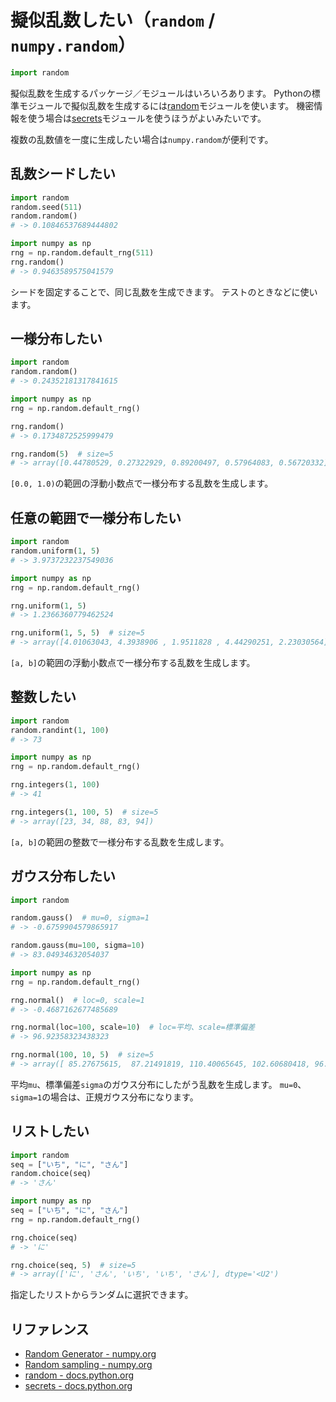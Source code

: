 # 擬似乱数したい（``random`` / ``numpy.random``）

```python
import random
```

擬似乱数を生成するパッケージ／モジュールはいろいろあります。
Pythonの標準モジュールで擬似乱数を生成するには[random](https://docs.python.org/ja/3/library/random.html)モジュールを使います。
機密情報を使う場合は[secrets](https://docs.python.org/ja/3/library/secrets.html)モジュールを使うほうがよいみたいです。

複数の乱数値を一度に生成したい場合は``numpy.random``が便利です。

## 乱数シードしたい

```python
import random
random.seed(511)
random.random()
# -> 0.10846537689444802
```

```python
import numpy as np
rng = np.random.default_rng(511)
rng.random()
# -> 0.9463589575041579
```

シードを固定することで、同じ乱数を生成できます。
テストのときなどに使います。

## 一様分布したい

```python
import random
random.random()
# -> 0.24352181317841615
```

```python
import numpy as np
rng = np.random.default_rng()

rng.random()
# -> 0.1734872525999479

rng.random(5)  # size=5
# -> array([0.44780529, 0.27322929, 0.89200497, 0.57964083, 0.56720332])
```

`[0.0, 1.0)`の範囲の浮動小数点で一様分布する乱数を生成します。

## 任意の範囲で一様分布したい

```python
import random
random.uniform(1, 5)
# -> 3.9737232237549036
```

```python
import numpy as np
rng = np.random.default_rng()

rng.uniform(1, 5)
# -> 1.2366360779462524

rng.uniform(1, 5, 5)  # size=5
# -> array([4.01063043, 4.3938906 , 1.9511828 , 4.44290251, 2.23030564])
```

`[a, b]`の範囲の浮動小数点で一様分布する乱数を生成します。

## 整数したい

```python
import random
random.randint(1, 100)
# -> 73
```

```python
import numpy as np
rng = np.random.default_rng()

rng.integers(1, 100)
# -> 41

rng.integers(1, 100, 5)  # size=5
# -> array([23, 34, 88, 83, 94])
```

`[a, b]`の範囲の整数で一様分布する乱数を生成します。

## ガウス分布したい

```python
import random

random.gauss()  # mu=0, sigma=1
# -> -0.6759904579865917

random.gauss(mu=100, sigma=10)
# -> 83.04934632054037
```

```python
import numpy as np
rng = np.random.default_rng()

rng.normal()  # loc=0, scale=1
# -> -0.4687162677485689

rng.normal(loc=100, scale=10)  # loc=平均、scale=標準偏差
# -> 96.92358323438323

rng.normal(100, 10, 5)  # size=5
# -> array([ 85.27675615,  87.21491819, 110.40065645, 102.60680418, 96.21210008])
```

平均`mu`、標準偏差`sigma`のガウス分布にしたがう乱数を生成します。
`mu=0`、`sigma=1`の場合は、正規ガウス分布になります。

## リストしたい

```python
import random
seq = ["いち", "に", "さん"]
random.choice(seq)
# -> 'さん'
```

```python
import numpy as np
seq = ["いち", "に", "さん"]
rng = np.random.default_rng()

rng.choice(seq)
# -> 'に'

rng.choice(seq, 5)  # size=5
# -> array(['に', 'さん', 'いち', 'いち', 'さん'], dtype='<U2')
```

指定したリストからランダムに選択できます。

## リファレンス

- [Random Generator - numpy.org](https://numpy.org/doc/stable/reference/random/generator.html)
- [Random sampling - numpy.org](https://numpy.org/doc/stable/reference/random/index.html)
- [random - docs.python.org](https://docs.python.org/ja/3/library/random.html)
- [secrets - docs.python.org](https://docs.python.org/ja/3/library/secrets.html)
